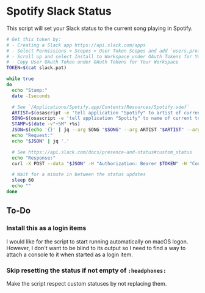 # Spotify Slack Status

This script will set your Slack status to the current song playing in Spotify.

```sh
# Get this token by:
# - Creating a Slack app https://api.slack.com/apps
# - Select Permissions > Scopes > User Token Scopes and add `users.profile:write`
# - Scroll up and select Install to Workspace under OAuth Tokens for Your Workspace
# - Copy User OAuth Token under OAuth Tokens for Your Workspace
TOKEN=$(cat slack.pat)

while true
do
  echo "Stamp:"
  date -Iseconds

  # See `/Applications/Spotify.app/Contents/Resources/Spotify.sdef`
  ARTIST=$(osascript -e 'tell application "Spotify" to artist of current track')
  SONG=$(osascript -e 'tell application "Spotify" to name of current track')
  STAMP=$(date -v"+5M" +%s)
  JSON=$(echo '{}' | jq --arg SONG "$SONG" --arg ARTIST "$ARTIST" --arg STAMP $STAMP '.profile.status_text=$ARTIST+" - "+$SONG | .profile.status_emoji=":headphones:" | .profile.status_expiration=($STAMP|tonumber)')
  echo "Request:"
  echo "$JSON" | jq '.'

  # See https://api.slack.com/docs/presence-and-status#custom_status
  echo "Response:"
  curl -X POST --data "$JSON" -H "Authorization: Bearer $TOKEN" -H "Content-Type: application/json; charset=utf-8" --no-progress-meter https://slack.com/api/users.profile.set | jq 'del(.profile)'

  # Wait for a minute in between the status updates
  sleep 60
  echo ""
done
```

## To-Do

### Install this as a login items

I would like for the script to start running automatically on macOS logon.
However, I don't want to be blind to its output so I need to find a way to attach
a console to it when started as a login item.

### Skip resetting the status if not empty of `:headphones:`

Make the script respect custom statuses by not replacing them.
